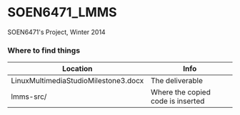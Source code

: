 SOEN6471_LMMS
=============

SOEN6471's Project, Winter 2014

### Where to find things

Location                             | Info
------------------------------------ | ----------------------------------------
LinuxMultimediaStudioMilestone3.docx | The deliverable
lmms-src/                            | Where the copied code is inserted
